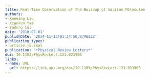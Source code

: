 ```yaml
---
title: Real-Time Observation of the Buildup of Soliton Molecules
authors:
- Xueming Liu
- Xiankun Yao
- Yudong Cui
date: '2018-07-01'
publishDate: '2024-11-15T01:34:50.874622Z'
publication_types:
- article-journal
publication: '*Physical Review Letters*'
doi: 10.1103/PhysRevLett.121.023905
links:
- name: URL
  url: https://link.aps.org/doi/10.1103/PhysRevLett.121.023905
---
```

